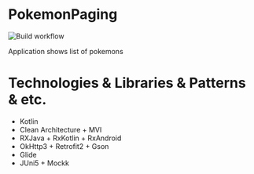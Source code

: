 # PokemonPaging

![Build workflow](https://github.com/VEZE/PokemonPaging/actions/workflows/.github/workflows/android.yml/badge.svg)

Application shows list of pokemons


# Technologies & Libraries & Patterns & etc.

* Kotlin
* Clean Architecture + MVI
* RXJava + RxKotlin + RxAndroid
* OkHttp3 + Retrofit2 + Gson
* Glide
* JUni5 + Mockk
